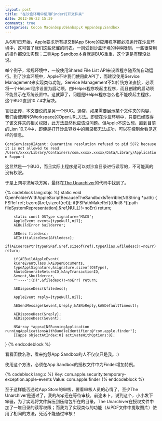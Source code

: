 ```yaml
---
layout: post
title: "在沙盒环境中使用Finder打开文件夹"
date: 2012-06-23 15:39
comments: true
categories: Cocoa Mac&nbsp;OS&nbsp;X App&nbsp;Sandbox
---
```


从6月1日开始，Apple要求所有提交到App Store的应用程序都必须运行在沙盒环境中，这可苦了我们这些悲催的码农。一则受到沙盒环境的种种限制，一些很常用的操作都没法实现；二则App Sandbox本身就是BUG重重，这个更是有理没处说。

举个例子，常规环境中，一般使用Shared File List API来设置程序随系统自动运行。到了沙盒环境中，Apple不许我们使用此API了，而建议使用Service Management来实现类似功能。Service Management不如传统方法直接，必须将一个Helper程序设置为启动项，由Helper程序唤起主程序，而且创建的启动项不能显示在系统设置中。这就算了，问题是Helper程序怎么也不能唤起主程序，这个BUG直到10.7.4才解决。

言归正传，本文要说的是另一个BUG。通常，如果需要展示某个文件夹的内容，我们会使用NSWorkspace的OpenURL方法。即使在沙盒环境中，只要已经取得了该文件夹的相关权限，此方法显然也应该没问题。但Apple不这么想，直到目前的Lion 10.7.4中，即便是打开沙盒容器中的目录都无法成功，可以在控制台看见这样的信息。

<!--more-->

`CoreServicesUIAgent: Quarantine resolution refused to pid 5872 because it is not allowed to read /Users/xxxx/Library/Containers/com.xxxxx.xxxxx/Data/Library/Application Support`

这显然是一个BUG，而且实际上程序是可以对沙盒目录进行读写的，不可能真的没有权限。

于是上网寻求解决方案，最终在[The Unarchiver](http://code.google.com/p/theunarchiver/)的代码中找到了。

{% codeblock lang:objc %}
static void OpenFolderWithAppleScriptBecauseTheSandboxIsTerrible(NSString *path)
{
        FSRef ref;
        bzero(&ref,sizeof(ref));
        if(FSPathMakeRef((UInt8 *)[path fileSystemRepresentation],&ref,NULL)!=noErr) return;

        static const OSType signature='MACS';
        AppleEvent event={typeNull,nil};
        AEBuildError builderror;

        AEDesc filedesc;
        AEInitializeDesc(&filedesc);
        if(AECoercePtr(typeFSRef,&ref,sizeof(ref),typeAlias,&filedesc)!=noErr) return;

        if(AEBuildAppleEvent(
        kCoreEventClass,kAEOpenDocuments,
        typeApplSignature,&signature,sizeof(OSType),
        kAutoGenerateReturnID,kAnyTransactionID,
        &event,&builderror,
        "'----':(@)",&filedesc)!=noErr) return;

        AEDisposeDesc(&filedesc);

        AppleEvent reply={typeNull,nil};

        AESendMessage(&event,&reply,kAENoReply,kAEDefaultTimeout);

        AEDisposeDesc(&reply);
        AEDisposeDesc(&event);

        NSArray *apps=[NSRunningApplication runningApplicationsWithBundleIdentifier:@"com.apple.finder"];
        [[apps objectAtIndex:0] activateWithOptions:0];
}
{% endcodeblock %}

看看函数名称，看来抱怨App Sandbox的人不仅仅只是我。:)

使用这个方法，必须在App Sandbox的授权文件中为Finder增加特例。

{% codeblock lang:c %}
Key:   com.apple.security.temporary-exception.apple-events
Value: com.apple.finder
{% endcodeblock %}

至于这样能否通过App Store的审核，要看审核人员的心情了，至少The Unarchiver是通过了，我的App还在等待审核，前途未卜。说到这个，小小发下牢骚，为了实现将文件解压到压缩包所在的目录，The Unarchiver在授权文件中加了一堆目录的读写权限；而我为了实现类似的功能（从PDF文件中提取图片）使用了相同的方法，死活不能通过审核！
